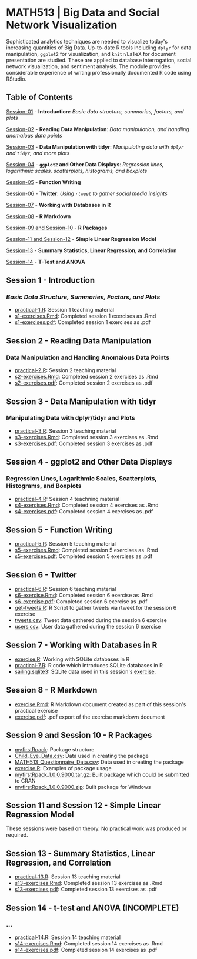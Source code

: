 # MATH513 | Big Data and Social Network Visualization
Sophisticated analytics techniques are needed to visualize today's increasing quantities of Big Data. Up-to-date R tools including `dplyr` for data manipulation, `ggplot2` for visualization, and `knitr`/LaTeX for document presentation are studied. These are applied to database interrogation, social network visualization, and sentiment analysis. The module provides considerable experience of writing professionally documented R code using RStudio.

## Table of Contents
[Session-01](https://github.com/Mauzey/MSc-Data-Science-and-Business-Analytics/tree/main/MATH513#session-1---introduction) - **Introduction:** _Basic data structure, summaries, factors, and plots_

[Session-02](https://github.com/Mauzey/MSc-Data-Science-and-Business-Analytics/tree/main/MATH513#session-2---reading-data-manipulation) - **Reading Data Manipulation**: _Data manipulation, and handling anomalous data points_

[Session-03](https://github.com/Mauzey/MSc-Data-Science-and-Business-Analytics/tree/main/MATH513#session-3---data-manipulation-with-tidyr) - **Data Manipulation with tidyr**: _Manipulating data with `dplyr` and `tidyr`, and more plots_

[Session-04](https://github.com/Mauzey/MSc-Data-Science-and-Business-Analytics/tree/main/MATH513#session-4---ggplot2-and-other-data-displays) - **`ggplot2` and Other Data Displays**: _Regression lines, logarithmic scales, scatterplots, histograms, and boxplots_

[Session-05](https://github.com/Mauzey/MSc-Data-Science-and-Business-Analytics/tree/main/MATH513#session-5---function-writing) - **Function Writing**

[Session-06](https://github.com/Mauzey/MSc-Data-Science-and-Business-Analytics/tree/main/MATH513#session-6---twitter) - **Twitter**: _Using `rtweet` to gather social media insights_

[Session-07](https://github.com/Mauzey/MSc-Data-Science-and-Business-Analytics/tree/main/MATH513#session-7---working-with-databases-in-r) - **Working with Databases in R**

[Session-08](https://github.com/Mauzey/MSc-Data-Science-and-Business-Analytics/tree/main/MATH513#session-8---r-markdown) - **R Markdown**

[Session-09 and Session-10](https://github.com/Mauzey/MSc-Data-Science-and-Business-Analytics/tree/main/MATH513#session-9-and-session-10---r-packages) - **R Packages**

[Session-11 and Session-12](https://github.com/Mauzey/MSc-Data-Science-and-Business-Analytics/tree/main/MATH513#session-11-and-session-12---simple-linear-regression-model) - **Simple Linear Regression Model**

[Session-13](https://github.com/Mauzey/MSc-Data-Science-and-Business-Analytics/tree/main/MATH513#session-13---summary-statistics-linear-regression-and-correlation) - **Summary Statistics, Linear Regression, and Correlation**

[Session-14](https://github.com/Mauzey/MSc-Data-Science-and-Business-Analytics/tree/main/MATH513#session-14---t-test-and-anova-incomplete) - **T-Test and ANOVA**

## Session 1 - Introduction
### _Basic Data Structure, Summaries, Factors, and Plots_

* [practical-1.R](https://github.com/Mauzey/MSc-Data-Science-and-Business-Analytics/blob/main/MATH513/Session-01/practical-1.R): Session 1 teaching material
* [s1-exercises.Rmd](https://github.com/Mauzey/MSc-Data-Science-and-Business-Analytics/blob/main/MATH513/Session-01/s1-exercises.Rmd): Completed session 1 exercises as .Rmd
* [s1-exercises.pdf](https://github.com/Mauzey/MSc-Data-Science-and-Business-Analytics/blob/main/MATH513/Session-01/s1-exercises.pdf): Completed session 1 exercises as .pdf

## Session 2 - Reading Data Manipulation
### Data Manipulation and Handling Anomalous Data Points

* [practical-2.R](https://github.com/Mauzey/MSc-Data-Science-and-Business-Analytics/blob/main/MATH513/Session-02/practical-2.R): Session 2 teaching material
* [s2-exercises.Rmd](https://github.com/Mauzey/MSc-Data-Science-and-Business-Analytics/blob/main/MATH513/Session-02/s2-exercises.Rmd): Completed session 2 exercises as .Rmd
* [s2-exercises.pdf](https://github.com/Mauzey/MSc-Data-Science-and-Business-Analytics/blob/main/MATH513/Session-02/s2-exercises.pdf): Completed session 2 exercises as .pdf

## Session 3 - Data Manipulation with tidyr
### Manipulating Data with dplyr/tidyr and Plots

* [practical-3.R](https://github.com/Mauzey/MSc-Data-Science-and-Business-Analytics/blob/main/MATH513/Session-03/practical-3.R): Session 3 teaching material
* [s3-exercises.Rmd](https://github.com/Mauzey/MSc-Data-Science-and-Business-Analytics/blob/main/MATH513/Session-03/s3-exercises.Rmd): Completed session 3 exercises as .Rmd
* [s3-exercises.pdf](https://github.com/Mauzey/MSc-Data-Science-and-Business-Analytics/blob/main/MATH513/Session-03/s3-exercises.pdf): Completed session 3 exercises as .pdf

## Session 4 - ggplot2 and Other Data Displays
### Regression Lines, Logarithmic Scales, Scatterplots, Histograms, and Boxplots

* [practical-4.R](https://github.com/Mauzey/MSc-Data-Science-and-Business-Analytics/blob/main/MATH513/Session-04/practical-4.R): Session 4 teachning material
* [s4-exercises.Rmd](https://github.com/Mauzey/MSc-Data-Science-and-Business-Analytics/blob/main/MATH513/Session-04/s4-exercises.Rmd): Completed session 4 exercises as .Rmd
* [s4-exercises.pdf](https://github.com/Mauzey/MSc-Data-Science-and-Business-Analytics/blob/main/MATH513/Session-04/s4-exercises.pdf): Completed session 4 exercises as .pdf

## Session 5 - Function Writing

* [practical-5.R](https://github.com/Mauzey/MSc-Data-Science-and-Business-Analytics/blob/main/MATH513/Session-05/practical-5.R): Session 5 teaching material
* [s5-exercises.Rmd](https://github.com/Mauzey/MSc-Data-Science-and-Business-Analytics/blob/main/MATH513/Session-05/s5-exercises.Rmd): Completed session 5 exercises as .Rmd
* [s5-exercises.pdf](https://github.com/Mauzey/MSc-Data-Science-and-Business-Analytics/blob/main/MATH513/Session-05/s5-exercises.pdf): Completed session 5 exercises as .pdf

## Session 6 - Twitter

* [practical-6.R](https://github.com/Mauzey/MSc-Data-Science-and-Business-Analytics/blob/main/MATH513/Session-06/get-tweets.R): Session 6 teaching material
* [s6-exercise.Rmd](https://github.com/Mauzey/MSc-Data-Science-and-Business-Analytics/blob/main/MATH513/Session-06/s6-exercise.Rmd): Completed session 6 exercise as .Rmd
* [s6-exercise.pdf](https://github.com/Mauzey/MSc-Data-Science-and-Business-Analytics/blob/main/MATH513/Session-06/s6-exercise.pdf): Completed session 6 exercise as .pdf
* [get-tweets.R](https://github.com/Mauzey/MSc-Data-Science-and-Business-Analytics/blob/main/MATH513/Session-06/get-tweets.R): R Script to gather tweets via rtweet for the session 6 exercise
* [tweets.csv](https://github.com/Mauzey/MSc-Data-Science-and-Business-Analytics/blob/main/MATH513/Session-06/tweets.csv): Tweet data gathered during the session 6 exercise
* [users.csv](https://github.com/Mauzey/MSc-Data-Science-and-Business-Analytics/blob/main/MATH513/Session-06/users.csv): User data gathered during the session 6 exercise

## Session 7 - Working with Databases in R
* [exercise.R](https://github.com/Mauzey/MSc-Data-Science-and-Business-Analytics/blob/main/MATH513/Session-7/exercise.R): Working with SQLite databases in R
* [practical-7.R](https://github.com/Mauzey/MSc-Data-Science-and-Business-Analytics/blob/main/MATH513/Session-7/practical-7.R): R code which introduces SQLite databases in R
* [sailing.sqlite3](https://github.com/Mauzey/MSc-Data-Science-and-Business-Analytics/blob/main/MATH513/Session-7/sailing.sqlite3): SQLite data used in this session's [exercise](https://github.com/Mauzey/MSc-Data-Science-and-Business-Analytics/blob/main/MATH513/Session-7/exercise.R).

## Session 8 - R Markdown
* [exercise.Rmd](https://github.com/Mauzey/MSc-Data-Science-and-Business-Analytics/blob/main/MATH513/Session-8/exercise.Rmd): R Markdown document created as part of this session's practical exercise
* [exercise.pdf](https://github.com/Mauzey/MSc-Data-Science-and-Business-Analytics/blob/main/MATH513/Session-8/exercise.pdf): .pdf export of the exercise markdown document

## Session 9 and Session 10 - R Packages
* [myfirstRpack](https://github.com/Mauzey/MSc-Data-Science-and-Business-Analytics/tree/main/MATH513/Session-9/myfirstRpack): Package structure
* [Child_Eye_Data.csv](https://github.com/Mauzey/MSc-Data-Science-and-Business-Analytics/blob/main/MATH513/Session-9/Child_Eye_Data.csv): Data used in creating the package
* [MATH513_Questionnaire_Data.csv](https://github.com/Mauzey/MSc-Data-Science-and-Business-Analytics/blob/main/MATH513/Session-9/MATH513_Questionnaire_Data.csv): Data used in creating the package
* [exercise.R](https://github.com/Mauzey/MSc-Data-Science-and-Business-Analytics/blob/main/MATH513/Session-9/exercise.R): Examples of package usage
* [myfirstRpack_1.0.0.9000.tar.gz](https://github.com/Mauzey/MSc-Data-Science-and-Business-Analytics/blob/main/MATH513/Session-9/myfirstRpack_1.0.0.9000.tar.gz): Built package which could be submitted to CRAN
* [myfirstRpack_1.0.0.9000.zip](https://github.com/Mauzey/MSc-Data-Science-and-Business-Analytics/blob/main/MATH513/Session-9/myfirstRpack_1.0.0.9000.zip): Built package for Windows

## Session 11 and Session 12 - Simple Linear Regression Model
These sessions were based on theory. No practical work was produced or required.

## Session 13 - Summary Statistics, Linear Regression, and Correlation
* [practical-13.R](https://github.com/Mauzey/MSc-Data-Science-and-Business-Analytics/blob/main/MATH513/Session-13/practical-13.R): Session 13 teaching material
* [s13-exercises.Rmd](https://github.com/Mauzey/MSc-Data-Science-and-Business-Analytics/blob/main/MATH513/Session-13/s13-exercises.Rmd): Completed session 13 exercises as .Rmd
* [s13-exercises.pdf](https://github.com/Mauzey/MSc-Data-Science-and-Business-Analytics/blob/main/MATH513/Session-13/s13-exercises.pdf): Completed session 13 exercises as .pdf

## Session 14 - t-test and ANOVA (INCOMPLETE)
### ...

* [practical-14.R](https://github.com/Mauzey/MSc-Data-Science-and-Business-Analytics/blob/main/MATH513/Session-14/practical-14.R): Session 14 teaching material
* [s14-exercises.Rmd](https://github.com/Mauzey/MSc-Data-Science-and-Business-Analytics/blob/main/MATH513/Session-14/s14-exercises.Rmd): Completed session 14 exercises as .Rmd
* [s14-exercises.pdf](https://github.com/Mauzey/MSc-Data-Science-and-Business-Analytics/blob/main/MATH513/Session-14/s14-exercises.pdf): Completed session 14 exercises as .pdf
